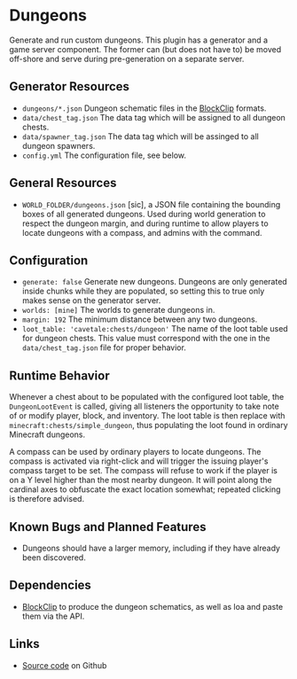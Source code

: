 # Dungeons

Generate and run custom dungeons.  This plugin has a generator and a game server component.  The former can (but does not have to) be moved off-shore and serve during pre-generation on a separate server.

## Generator Resources
- `dungeons/*.json` Dungeon schematic files in the [BlockClip](https://github.com/StarTux/BlockClip) formats.
- `data/chest_tag.json` The data tag which will be assigned to all dungeon chests.
- `data/spawner_tag.json` The data tag which will be assinged to all dungeon spawners.
- `config.yml` The configuration file, see below.

## General Resources
- `WORLD_FOLDER/dungeons.json` [sic], a JSON file containing the bounding boxes of all generated dungeons.  Used during world generation to respect the dungeon margin, and during runtime to allow players to locate dungeons with a compass, and admins with the command.

## Configuration
- `generate: false` Generate new dungeons. Dungeons are only generated inside chunks while they are populated, so setting this to true only makes sense on the generator server.
- `worlds: [mine]` The worlds to generate dungeons in.
- `margin: 192` The minimum distance between any two dungeons.
- `loot_table: 'cavetale:chests/dungeon'` The name of the loot table used for dungeon chests.  This value must correspond with the one in the `data/chest_tag.json` file for proper behavior.

## Runtime Behavior
Whenever a chest about to be populated with the configured loot table, the `DungeonLootEvent` is called, giving all listeners the opportunity to take note of or modify player, block, and inventory.  The loot table is then replace with `minecraft:chests/simple_dungeon`, thus populating the loot found in ordinary Minecraft dungeons.

A compass can be used by ordinary players to locate dungeons.  The compass is activated via right-click and will trigger the issuing player's compass target to be set.  The compass will refuse to work if the player is on a Y level higher than the most nearby dungeon.  It will point along the cardinal axes to obfuscate the exact location somewhat; repeated clicking is therefore advised.

## Known Bugs and Planned Features
- Dungeons should have a larger memory, including if they have already been discovered.

## Dependencies
- [BlockClip](https://github.com/StarTux/BlockClip) to produce the dungeon schematics, as well as loa and paste them via the API.

## Links
- [Source code](https://github.com/StarTux/Dungeons) on Github